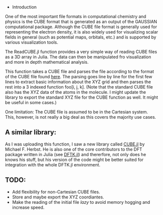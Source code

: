 * Introduction

One of the most important file formats in computational chemistry and physics is the CUBE
format that is generated as an output of the GAUSSIAN computational package.
Although the CUBE file format is generally used for representing the electron density, it
is also widely used for visualizing scalar fields in general (such as potential maps,
orbitals, etc.) and is supported by various visualization tools.

The ReadCUBE.jl function provides a very simple way of reading CUBE files as a 3D array in
Julia. The data can then be manipulated fro visualization and more in depth mathematical
analysis.

This function takes a CUBE file and parses the file according to the format of the CUBE
file found [here](https://paulbourke.net/dataformats/cube/). The parsing goes line by
line for the first few lines to extract basic information about the XYZ grid and then
parses the rest into a 3 indexed function foo[i, j, k].
(Note that the standard CUBE file also has the XYZ data of the atoms in the molecule. I
might update the library to export the standard XYZ file for the CUBE function as well. It
might be useful in some cases.)

One limitation: The CUBE file is assumed to be in the Cartesian system.
This, however, is not really a big deal as this covers the majority use cases.

## A similar library:
As I was uploading this function, I saw a new library called
[CUBE.jl](https://github.com/mfherbst/CUBE.jl) by Michael F. Herbst. He is also one of the
core contributors to the DFT package written in Julia (see
[DFTK.jl](https://github.com/JuliaMolSim/DFTK.jl)) and thererfore, not only does he knows
his stuff, but his version of the code might be better suited for integration with the
whole DFTK.jl environment.

## TODO:
- Add flexibility for non-Cartesian CUBE files.
- Store and maybe export the XYZ coordiantes.
- Make the reading of the initial file *lazy* to avoid memory hogging and increase speed.
